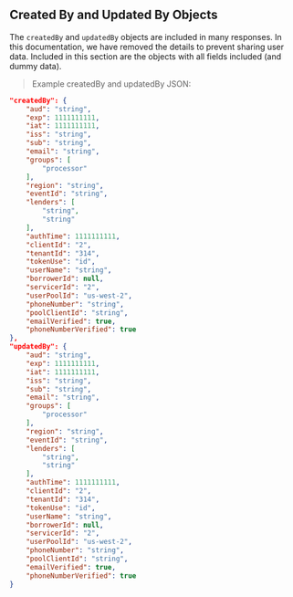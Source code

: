 ## Created By and Updated By Objects

The `createdBy` and `updatedBy` objects are included in many responses. In this documentation, we have removed the details to prevent sharing user data. Included in this section are the objects with all fields included (and dummy data). 

> Example createdBy and updatedBy JSON:

```json
"createdBy": {
    "aud": "string",
    "exp": 1111111111,
    "iat": 1111111111,
    "iss": "string",
    "sub": "string",
    "email": "string",
    "groups": [
        "processor"
    ],
    "region": "string",
    "eventId": "string",
    "lenders": [
        "string",
        "string"
    ],
    "authTime": 1111111111,
    "clientId": "2",
    "tenantId": "314",
    "tokenUse": "id",
    "userName": "string",
    "borrowerId": null,
    "servicerId": "2",
    "userPoolId": "us-west-2",
    "phoneNumber": "string",
    "poolClientId": "string",
    "emailVerified": true,
    "phoneNumberVerified": true
},
"updatedBy": {
    "aud": "string",
    "exp": 1111111111,
    "iat": 1111111111,
    "iss": "string",
    "sub": "string",
    "email": "string",
    "groups": [
        "processor"
    ],
    "region": "string",
    "eventId": "string",
    "lenders": [
        "string",
        "string"
    ],
    "authTime": 1111111111,
    "clientId": "2",
    "tenantId": "314",
    "tokenUse": "id",
    "userName": "string",
    "borrowerId": null,
    "servicerId": "2",
    "userPoolId": "us-west-2",
    "phoneNumber": "string",
    "poolClientId": "string",
    "emailVerified": true,
    "phoneNumberVerified": true
}
```